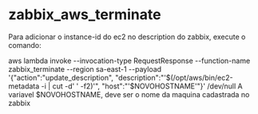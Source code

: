 # zabbix_aws_terminate

Para adicionar o instance-id do ec2 no description do zabbix, execute o comando:

aws lambda invoke --invocation-type RequestResponse --function-name zabbix_terminate --region sa-east-1 --payload '{"action":"update_description", "description":"'$(/opt/aws/bin/ec2-metadata -i | cut -d' ' -f2)'", "host":"'$NOVOHOSTNAME'"}' /dev/null
A variavel $NOVOHOSTNAME, deve ser o nome da maquina cadastrada no zabbix
